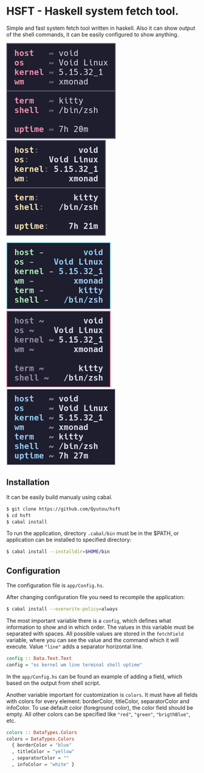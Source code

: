 
# HSFT - Haskell system fetch tool.

Simple and fast system fetch tool written in haskell. Also it can show
output of the shell commands, it can be easily configured to show
anything.

![HSFT example](examples/img-1.png) ![HSFT example](examples/img-2.png)

![HSFT example](examples/img-3.png) ![HSFT example](examples/img-4.png)
![HSFT example](examples/img-5.png)

## Installation

It can be easily build manualy using cabal.

``` bash
$ git clone https://github.com/Qyutou/hsft
$ cd hsft
$ cabal install
```

To run the application, directory `.cabal/bin` must be in the $PATH, or
application can be installed to specified directory:

``` bash
$ cabal install --installdir=$HOME/bin
```

## Configuration

The configuration file is `app/Config.hs`.

After changing configuration file you need to recompile the application:

``` bash
$ cabal install --overwrite-policy=always
```

The most important variable there is a `config`, which defines what
information to show and in which order. The values in this variable must
be separated with spaces. All possible values are stored in the
`fetchField` variable, where you can see the value and the command which
it will execute. Value `"line"` adds a separator horizontal line.

``` haskell
config :: Data.Text.Text
config = "os kernel wm line terminal shell uptime"
```

In the `app/Config.hs` can be found an example of adding a field, which
based on the output from shell script.

Another variable important for customization is `colors`. It must have
all fields with colors for every element: borderColor, titleColor,
separatorColor and infoColor. To use default color (foreground color),
the color field should be empty. All other colors can be specified like
`"red"`, `"green"`, `"brigthBlue"`, etc.

``` haskell
colors :: DataTypes.Colors
colors = DataTypes.Colors
  { borderColor = "blue"
  , titleColor = "yellow"
  , separatorColor = ""
  , infoColor = "white" }
```
